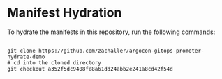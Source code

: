 
# Manifest Hydration

To hydrate the manifests in this repository, run the following commands:

```shell

git clone https://github.com/zachaller/argocon-gitops-promoter-hydrate-demo
# cd into the cloned directory
git checkout a352f5dc9408fe8a61dd24abb2e241a8cd42f54d
```
